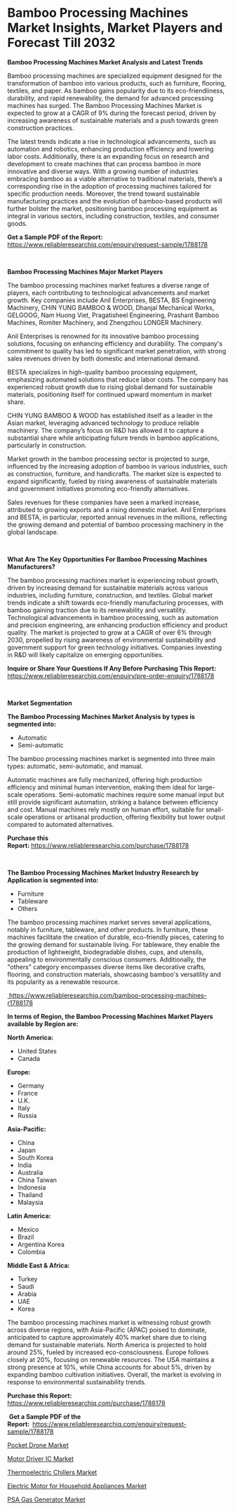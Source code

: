 <p><h1>Bamboo Processing Machines Market Insights, Market Players and Forecast Till 2032</h1></p><p><strong>Bamboo Processing Machines Market Analysis and Latest Trends</strong></p>
<p><p>Bamboo processing machines are specialized equipment designed for the transformation of bamboo into various products, such as furniture, flooring, textiles, and paper. As bamboo gains popularity due to its eco-friendliness, durability, and rapid renewability, the demand for advanced processing machines has surged. The Bamboo Processing Machines Market is expected to grow at a CAGR of 9% during the forecast period, driven by increasing awareness of sustainable materials and a push towards green construction practices.</p><p>The latest trends indicate a rise in technological advancements, such as automation and robotics, enhancing production efficiency and lowering labor costs. Additionally, there is an expanding focus on research and development to create machines that can process bamboo in more innovative and diverse ways. With a growing number of industries embracing bamboo as a viable alternative to traditional materials, there’s a corresponding rise in the adoption of processing machines tailored for specific production needs. Moreover, the trend toward sustainable manufacturing practices and the evolution of bamboo-based products will further bolster the market, positioning bamboo processing equipment as integral in various sectors, including construction, textiles, and consumer goods.</p></p>
<p><strong>Get a Sample PDF of the Report:&nbsp;</strong> <a href="https://www.reliableresearchiq.com/enquiry/request-sample/1788178?utm_campaign=904&utm_medium=2&utm_source=Github&utm_content=ia&utm_term=11042025&utm_id=bamboo-processing-machines">https://www.reliableresearchiq.com/enquiry/request-sample/1788178</a></p>
<p>&nbsp;</p>
<p><strong>Bamboo Processing Machines Major Market Players</strong></p>
<p><p>The bamboo processing machines market features a diverse range of players, each contributing to technological advancements and market growth. Key companies include Anil Enterprises, BESTA, BS Engineering Machinery, CHIN YUNG BAMBOO & WOOD, Dhanjal Mechanical Works, GELGOOG, Nam Huong Viet, Pragatisheel Engineering, Prashant Bamboo Machines, Romiter Machinery, and Zhengzhou LONGER Machinery.</p><p>Anil Enterprises is renowned for its innovative bamboo processing solutions, focusing on enhancing efficiency and durability. The company's commitment to quality has led to significant market penetration, with strong sales revenues driven by both domestic and international demand.</p><p>BESTA specializes in high-quality bamboo processing equipment, emphasizing automated solutions that reduce labor costs. The company has experienced robust growth due to rising global demand for sustainable materials, positioning itself for continued upward momentum in market share.</p><p>CHIN YUNG BAMBOO & WOOD has established itself as a leader in the Asian market, leveraging advanced technology to produce reliable machinery. The company’s focus on R&D has allowed it to capture a substantial share while anticipating future trends in bamboo applications, particularly in construction.</p><p>Market growth in the bamboo processing sector is projected to surge, influenced by the increasing adoption of bamboo in various industries, such as construction, furniture, and handicrafts. The market size is expected to expand significantly, fueled by rising awareness of sustainable materials and government initiatives promoting eco-friendly alternatives.</p><p>Sales revenues for these companies have seen a marked increase, attributed to growing exports and a rising domestic market. Anil Enterprises and BESTA, in particular, reported annual revenues in the millions, reflecting the growing demand and potential of bamboo processing machinery in the global landscape.</p></p>
<p>&nbsp;</p>
<p><strong>What Are The Key Opportunities For Bamboo Processing Machines Manufacturers?</strong></p>
<p><p>The bamboo processing machines market is experiencing robust growth, driven by increasing demand for sustainable materials across various industries, including furniture, construction, and textiles. Global market trends indicate a shift towards eco-friendly manufacturing processes, with bamboo gaining traction due to its renewability and versatility. Technological advancements in bamboo processing, such as automation and precision engineering, are enhancing production efficiency and product quality. The market is projected to grow at a CAGR of over 6% through 2030, propelled by rising awareness of environmental sustainability and government support for green technology initiatives. Companies investing in R&D will likely capitalize on emerging opportunities.</p></p>
<p><strong>Inquire or Share Your Questions If Any Before Purchasing This Report:</strong> <a href="https://www.reliableresearchiq.com/enquiry/pre-order-enquiry/1788178?utm_campaign=904&utm_medium=2&utm_source=Github&utm_content=ia&utm_term=11042025&utm_id=bamboo-processing-machines">https://www.reliableresearchiq.com/enquiry/pre-order-enquiry/1788178</a></p>
<p>&nbsp;</p>
<p><strong>Market Segmentation</strong></p>
<p><strong>The Bamboo Processing Machines Market Analysis by types is segmented into:</strong></p>
<p><ul><li>Automatic</li><li>Semi-automatic</li></ul></p>
<p><p>The bamboo processing machines market is segmented into three main types: automatic, semi-automatic, and manual. </p><p>Automatic machines are fully mechanized, offering high production efficiency and minimal human intervention, making them ideal for large-scale operations. Semi-automatic machines require some manual input but still provide significant automation, striking a balance between efficiency and cost. Manual machines rely mostly on human effort, suitable for small-scale operations or artisanal production, offering flexibility but lower output compared to automated alternatives.</p></p>
<p><strong>Purchase this Report:&nbsp;</strong><a href="https://www.reliableresearchiq.com/purchase/1788178?utm_campaign=904&utm_medium=2&utm_source=Github&utm_content=ia&utm_term=11042025&utm_id=bamboo-processing-machines">https://www.reliableresearchiq.com/purchase/1788178</a></p>
<p>&nbsp;</p>
<p><strong>The Bamboo Processing Machines Market Industry Research by Application is segmented into:</strong></p>
<p><ul><li>Furniture</li><li>Tableware</li><li>Others</li></ul></p>
<p><p>The bamboo processing machines market serves several applications, notably in furniture, tableware, and other products. In furniture, these machines facilitate the creation of durable, eco-friendly pieces, catering to the growing demand for sustainable living. For tableware, they enable the production of lightweight, biodegradable dishes, cups, and utensils, appealing to environmentally conscious consumers. Additionally, the "others" category encompasses diverse items like decorative crafts, flooring, and construction materials, showcasing bamboo's versatility and its popularity as a renewable resource.</p></p>
<p><a href="https://www.reliableresearchiq.com/bamboo-processing-machines-r1788178?utm_campaign=904&utm_medium=2&utm_source=Github&utm_content=ia&utm_term=11042025&utm_id=bamboo-processing-machines">&nbsp;https://www.reliableresearchiq.com/bamboo-processing-machines-r1788178</a></p>
<p><strong>In terms of Region, the Bamboo Processing Machines Market Players available by Region are:</strong></p>
<p>
    <p> <strong> North America: </strong>
        <ul>
            <li>United States</li>
            <li>Canada</li>
        </ul>
        </p> 
    <p> <strong> Europe: </strong>
        <ul>
            <li>Germany</li>
            <li>France</li>
            <li>U.K.</li>
            <li>Italy</li>
            <li>Russia</li>
        </ul>
        </p> 
    <p> <strong> Asia-Pacific: </strong>
        <ul>
            <li>China</li>
            <li>Japan</li>
            <li>South Korea</li>
            <li>India</li>
            <li>Australia</li>
            <li>China Taiwan</li>
            <li>Indonesia</li>
            <li>Thailand</li>
            <li>Malaysia</li>
        </ul>
        </p> 
    <p> <strong> Latin America: </strong>
        <ul>
            <li>Mexico</li>
            <li>Brazil</li>
            <li>Argentina Korea</li>
            <li>Colombia</li>
        </ul>
        </p> 
    <p> <strong> Middle East & Africa: </strong>
        <ul>
            <li>Turkey</li>
            <li>Saudi</li>
            <li>Arabia</li>
            <li>UAE</li>
            <li>Korea</li>
        </ul>
    </p>
    </p>
<p><p>The bamboo processing machines market is witnessing robust growth across diverse regions, with Asia-Pacific (APAC) poised to dominate, anticipated to capture approximately 40% market share due to rising demand for sustainable materials. North America is projected to hold around 25%, fueled by increased eco-consciousness. Europe follows closely at 20%, focusing on renewable resources. The USA maintains a strong presence at 10%, while China accounts for about 5%, driven by expanding bamboo cultivation initiatives. Overall, the market is evolving in response to environmental sustainability trends.</p></p>
<p><strong>Purchase this Report: </strong><a href="https://www.reliableresearchiq.com/purchase/1788178?utm_campaign=904&utm_medium=2&utm_source=Github&utm_content=ia&utm_term=11042025&utm_id=bamboo-processing-machines">https://www.reliableresearchiq.com/purchase/1788178</a></p>
<p>&nbsp;<strong>Get a Sample PDF of the Report:&nbsp;&nbsp;</strong><a href="https://www.reliableresearchiq.com/enquiry/request-sample/1788178?utm_campaign=904&utm_medium=2&utm_source=Github&utm_content=ia&utm_term=11042025&utm_id=bamboo-processing-machines">https://www.reliableresearchiq.com/enquiry/request-sample/1788178</a></p>
<p><strong></strong></p>
<p><p><a href="https://github.com/kielbledeni0/Market-Research-Report-List-1/blob/main/pocket-drone-market.md?utm_campaign=904&utm_medium=2&utm_source=Github&utm_content=ia&utm_term=11042025&utm_id=bamboo-processing-machines">Pocket Drone Market</a></p><p><a href="https://github.com/grevecodeeol/Market-Research-Report-List-1/blob/main/motor-driver-ic-market.md?utm_campaign=904&utm_medium=2&utm_source=Github&utm_content=ia&utm_term=11042025&utm_id=bamboo-processing-machines">Motor Driver IC Market</a></p><p><a href="https://github.com/ernierintzfu/Market-Research-Report-List-1/blob/main/thermoelectric-chillers-market.md?utm_campaign=904&utm_medium=2&utm_source=Github&utm_content=ia&utm_term=11042025&utm_id=bamboo-processing-machines">Thermoelectric Chillers Market</a></p><p><a href="https://github.com/smarzkathyb6/Market-Research-Report-List-1/blob/main/electric-motor-for-household-appliances-market.md?utm_campaign=904&utm_medium=2&utm_source=Github&utm_content=ia&utm_term=11042025&utm_id=bamboo-processing-machines">Electric Motor for Household Appliances Market</a></p><p><a href="https://github.com/goickpache1m/Market-Research-Report-List-1/blob/main/psa-gas-generator-market.md?utm_campaign=904&utm_medium=2&utm_source=Github&utm_content=ia&utm_term=11042025&utm_id=bamboo-processing-machines">PSA Gas Generator Market</a></p></p>